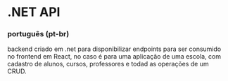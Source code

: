 # .NET API

### português (pt-br)

backend criado em .net para disponibilizar endpoints para ser consumido no frontend em React, no caso é para uma aplicação de uma escola,
com cadastro de alunos, cursos, professores e todad as operações de um CRUD.
